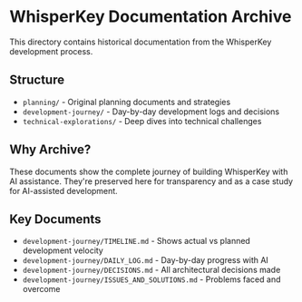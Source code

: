 # WhisperKey Documentation Archive

This directory contains historical documentation from the WhisperKey development process.

## Structure

- `planning/` - Original planning documents and strategies
- `development-journey/` - Day-by-day development logs and decisions
- `technical-explorations/` - Deep dives into technical challenges

## Why Archive?

These documents show the complete journey of building WhisperKey with AI assistance.
They're preserved here for transparency and as a case study for AI-assisted development.

## Key Documents

- `development-journey/TIMELINE.md` - Shows actual vs planned development velocity
- `development-journey/DAILY_LOG.md` - Day-by-day progress with AI
- `development-journey/DECISIONS.md` - All architectural decisions made
- `development-journey/ISSUES_AND_SOLUTIONS.md` - Problems faced and overcome